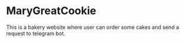 # MaryGreatCookie

This is a bakery website where user can order some cakes and send a request to telegram bot. 
